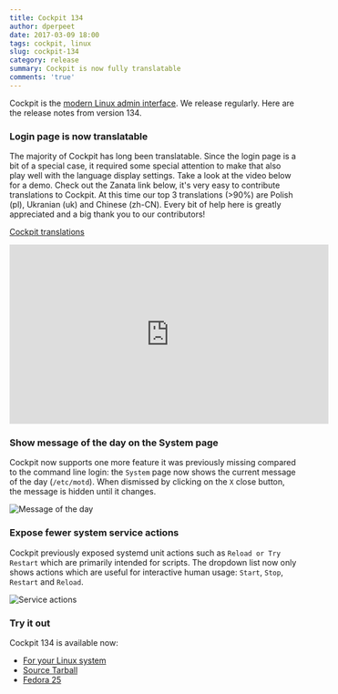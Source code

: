 ```yaml
---
title: Cockpit 134
author: dperpeet
date: 2017-03-09 18:00
tags: cockpit, linux
slug: cockpit-134
category: release
summary: Cockpit is now fully translatable
comments: 'true'
---
```


Cockpit is the [modern Linux admin interface](http://cockpit-project.org/). We release regularly.
Here are the release notes from version 134.

### Login page is now translatable

The majority of Cockpit has long been translatable. Since the login page is a bit of a special case, it required some
special attention to make that also play well with the language display settings. Take a look at the video below for a demo.
Check out the Zanata link below, it's very easy to contribute translations to Cockpit.
At this time our top 3 translations (>90%) are Polish (pl), Ukranian (uk) and Chinese (zh-CN). Every bit of help
here is greatly appreciated and a big thank you to our contributors!

[Cockpit translations](https://fedora.zanata.org/project/view/cockpit?dswid=-8859)

<iframe width="560" height="315" src="https://www.youtube.com/embed/_4jQ6NYSL-c?ecver=1" frameborder="0" allowfullscreen></iframe>

### Show message of the day on the System page

Cockpit now supports one more feature it was previously missing compared to the command line login: the ```System```
page now shows the current message of the day (```/etc/motd```). When dismissed by clicking on the ```X``` close button,
the message is hidden until it changes.

![Message of the day](http://cockpit-project.org/blog/images/cockpit-motd.png)

### Expose fewer system service actions

Cockpit previously exposed systemd unit actions such as ```Reload or Try Restart``` which are primarily intended for
scripts. The dropdown list now only shows actions which are useful for interactive human usage: ```Start```, ```Stop```,
```Restart``` and ```Reload```.

![Service actions](http://cockpit-project.org/blog/images/cockpit-service-actions.png)

### Try it out

Cockpit 134 is available now:

 * [For your Linux system](http://cockpit-project.org/running.html)
 * [Source Tarball](https://github.com/cockpit-project/cockpit/releases/tag/134)
 * [Fedora 25](https://bodhi.fedoraproject.org/updates/cockpit-134-1.fc25)
